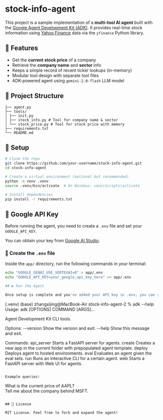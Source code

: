 # stock-info-agent

This project is a sample implementation of a **multi-tool AI agent** built with the [Google Agent Development Kit (ADK)](https://google.github.io/adk-docs/). It provides real-time stock information using [Yahoo Finance](https://pypi.org/project/yahoo-finance/) data via the `yfinance` Python library.

## 🚀 Features

- Get the **current stock price** of a company
- Retrieve the **company name** and **sector** info
- Keeps a simple record of recent ticker lookups (in-memory)
- Modular tool design with separate tool files
- ADK-powered agent using `gemini-2.0-flash` LLM model

## 🧱 Project Structure

```
├── agent.py
├── tools/
│ ├── init.py
│ ├── stock_info.py # Tool for company name & sector
│ └── stock_price.py # Tool for stock price with memory
├── requirements.txt
└── README.md
```

## 🔧 Setup

```bash
# Clone the repo
git clone https://github.com/your-username/stock-info-agent.git
cd stock-info-agent

# Create a virtual environment (optional but recommended)
python -m venv .venv 
source .venv/bin/activate  # On Windows: venv\Scripts\activate

# Install dependencies
pip install -r requirements.txt
```

## 🔐 Google API Key

Before running the agent, you need to create a `.env` file and set your `GOOGLE_API_KEY`.

You can obtain your key from [Google AI Studio](https://makersuite.google.com/app).

### 📝 Create the `.env` file

Inside the `app/` directory, run the following commands in your terminal:

```bash
echo "GOOGLE_GENAI_USE_VERTEXAI=0" > app/.env
echo "GOOGLE_API_KEY=your_google_api_key_here" >> app/.env

## ▶️ Run the Agent

Once setup is complete and you've added your API key in .env, you can start the agent:

```
(.venv) (base) zhangxijing@MacBook-Air stock-info-agent-2 % adk --help
Usage: adk [OPTIONS] COMMAND [ARGS]...

  Agent Development Kit CLI tools.

Options:
  --version  Show the version and exit.
  --help     Show this message and exit.

Commands:
  api_server  Starts a FastAPI server for agents.
  create      Creates a new app in the current folder with prepopulated agent template.
  deploy      Deploys agent to hosted environments.
  eval        Evaluates an agent given the eval sets.
  run         Runs an interactive CLI for a certain agent.
  web         Starts a FastAPI server with Web UI for agents.
```

Example queries:

```
What is the current price of AAPL?  
Tell me about the company behind MSFT.
```

## 📜 License

MIT License. Feel free to fork and expand the agent!